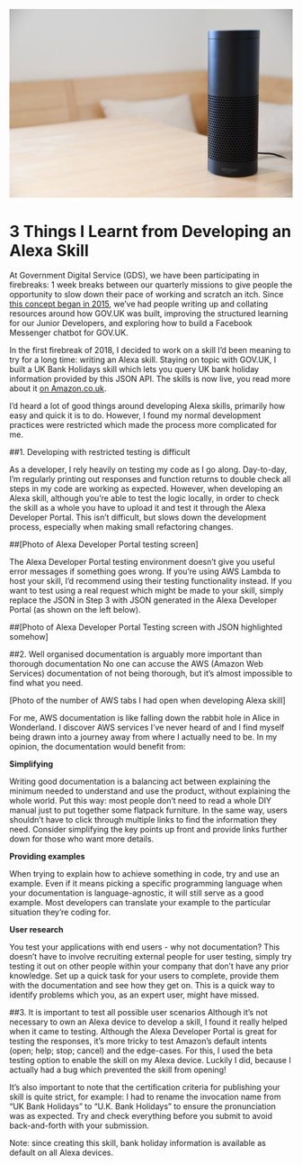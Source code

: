 ![alt text](./writing/images/alexa_skill.png "Amazon Echo")

# 3 Things I Learnt from Developing an Alexa Skill

At Government Digital Service (GDS), we have been participating in firebreaks: 1 week breaks between our quarterly missions to give people the opportunity to slow down their pace of working and scratch an itch. Since [this concept began in 2015](https://insidegovuk.blog.gov.uk/2015/02/06/gov-uks-firebreak-why-and-how-we-spent-a-month-working-differently/), we’ve had people writing up and collating resources around how GOV.UK was built, improving the structured learning for our Junior Developers, and exploring how to build a Facebook Messenger chatbot for GOV.UK.

In the first firebreak of 2018, I decided to work on a skill I’d been meaning to try for a long time: writing an Alexa skill. Staying on topic with GOV.UK, I built a UK Bank Holidays skill which lets you query UK bank holiday information provided by this JSON API. The skills is now live, you read more about it [on Amazon.co.uk](https://www.amazon.co.uk/Vanita-Barrett-UK-Bank-Holidays/dp/B078Z18S3G).

I’d heard a lot of good things around developing Alexa skills, primarily how easy and quick it is to do. However, I found my normal development practices were restricted which made the process more complicated for me.

##1. Developing with restricted testing is difficult

As a developer, I rely heavily on testing my code as I go along. Day-to-day, I’m regularly printing out responses and function returns to double check all steps in my code are working as expected. However, when developing an Alexa skill, although you’re able to test the logic locally, in order to check the skill as a whole you have to upload it and test it through the Alexa Developer Portal. This isn’t difficult, but slows down the development process, especially when making small refactoring changes.

##[Photo of Alexa Developer Portal testing screen]

The Alexa Developer Portal testing environment doesn’t give you useful error messages if something goes wrong. If you’re using AWS Lambda to host your skill, I’d recommend using their testing functionality instead. If you want to test using a real request which might be made to your skill, simply replace the JSON in Step 3 with JSON generated in the Alexa Developer Portal (as shown on the left below).

##[Photo of Alexa Developer Portal Testing screen with JSON highlighted somehow]

##2. Well organised documentation is arguably more important than thorough documentation
No one can accuse the AWS (Amazon Web Services) documentation of not being thorough, but it’s almost impossible to find what you need.

[Photo of the number of AWS tabs I had open when developing Alexa skill]

For me, AWS documentation is like falling down the rabbit hole in Alice in Wonderland. I discover AWS services I’ve never heard of and I find myself being drawn into a journey away from where I actually need to be. In my opinion, the documentation would benefit from:


**Simplifying**

Writing good documentation is a balancing act between explaining the minimum needed to understand and use the product, without explaining the whole world. Put this way: most people don’t need to read a whole DIY manual just to put together some flatpack furniture. In the same way, users shouldn’t have to click through multiple links to find the information they need. Consider simplifying the key points up front and provide links further down for those who want more details.

**Providing examples**

When trying to explain how to achieve something in code, try and use an example. Even if it means picking a specific programming language when your documentation is language-agnostic, it will still serve as a good example. Most developers can translate your example to the particular situation they’re coding for.

**User research**

You test your applications with end users - why not documentation? This doesn’t have to involve recruiting external people for user testing, simply try testing it out on other people within your company that don’t have any prior knowledge. Set up a quick task for your users to complete, provide them with the documentation and see how they get on. This is a quick way to identify problems which you, as an expert user, might have missed.


##3. It is important to test all possible user scenarios
Although it’s not necessary to own an Alexa device to develop a skill, I found it really helped when it came to testing. Although the Alexa Developer Portal is great for testing the responses, it’s more tricky to test Amazon’s default intents (open; help; stop; cancel) and the edge-cases. For this, I used the beta testing option to enable the skill on my Alexa device. Luckily I did, because I actually had a bug which prevented the skill from opening!

It’s also important to note that the certification criteria for publishing your skill is quite strict, for example: I had to rename the invocation name from “UK Bank Holidays” to “U.K. Bank Holidays” to ensure the pronunciation was as expected. Try and check everything before you submit to avoid back-and-forth with your submission.

Note: since creating this skill, bank holiday information is available as default on all Alexa devices.


